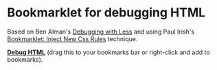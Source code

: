 # Bookmarklet for debugging HTML

Based on Ben Alman's [Debugging with Less](https://github.com/cowboy/benalman.com-idea/commit/d99edd33a5000875776393e28afa412496260850) and using Paul Irish's [Bookmarklet: Inject New Css Rules](http://paulirish.com/2008/bookmarklet-inject-new-css-rules/) technique. 
 
<strong><a href='javascript:(function(){var b="";var c=[["H1","#f00"],["H2","#0a0"],["H3","#00f"],["H4","#f0f"],["H5","#0ff"],["H6","#0ff"],["P","#0aa"],["LI","#aa0"],["A","#000"]];var e=function(f,g){return f+%27:before {padding: 0 4px; margin-right: 4px; color: #fff;content: "%27+f+%27";background: %27+g+";} "};for(var d=0;d<c.length;d++){b+=e(c[d][0],c[d][1])}if("\v"=="v"){document.createStyleSheet().cssText=b}else{var a=document.createElement("style");a.type="text/css";document.getElementsByTagName("head")[0].appendChild(a);a[(typeof document.body.style.WebkitAppearance=="string")?"innerText":"innerHTML"]=b}})();'>Debug HTML</a></strong> (drag this to your bookmarks bar or right-click and add to bookmarks).
